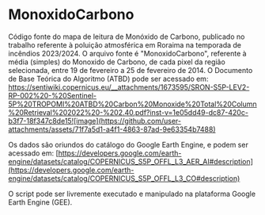 # MonoxidoCarbono
Código fonte do mapa de leitura de Monóxido de Carbono, publicado no trabalho referente à poluição atmosférica em Roraima na temporada de incêndios 2023/2024. O arquivo fonte é "MonoxidoCarbono", referente à média (simples) do Monoxido de Carbono, de cada pixel da região selecionada, entre 19 de fevereiro a 25 de fevereiro de 2014. O Documento de Base Teórica do Algoritmo (ATBD) pode ser acessado em: https://sentiwiki.copernicus.eu/__attachments/1673595/SRON-S5P-LEV2-RP-002%20-%20Sentinel-5P%20TROPOMI%20ATBD%20Carbon%20Monoxide%20Total%20Column%20Retrieval%202022%20-%202.40.pdf?inst-v=1e05dd49-dc87-420c-b3f7-18f347c8de15![image](https://github.com/user-attachments/assets/71f7a5d1-a4f1-4863-87ad-9e63354b7488)


Os dados são oriundos do catálogo do Google Earth Engine, e podem ser acessado em: [https://developers.google.com/earth-engine/datasets/catalog/COPERNICUS_S5P_OFFL_L3_AER_AI#description](https://developers.google.com/earth-engine/datasets/catalog/COPERNICUS_S5P_OFFL_L3_CO#description) 

O script pode ser livremente executado e manipulado na plataforma Google Earth Engine (GEE).
